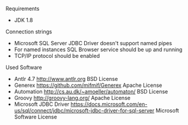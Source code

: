 Requirements

* JDK 1.8

Connection strings

* Microsoft SQL Server JDBC Driver doesn't support named pipes
* For named instances SQL Browser service should be up and running
* TCP/IP protocol should be enabled

Used Software

* Antlr 4.7 http://www.antlr.org  BSD License
* Generex https://github.com/mifmif/Generex  Apache License
* Automation http://cs.au.dk/~amoeller/automaton/  BSD License
* Groovy http://groovy-lang.org/ Apache License
* Microsoft JDBC Driver https://docs.microsoft.com/en-us/sql/connect/jdbc/microsoft-jdbc-driver-for-sql-server Microsoft Software License
